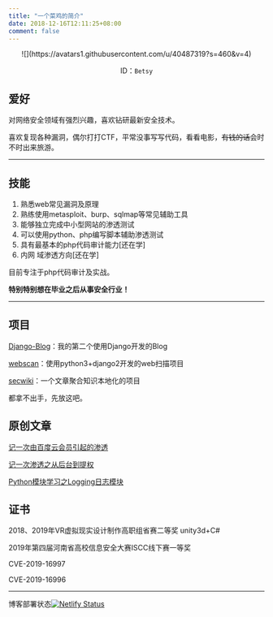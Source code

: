 ```yaml
---
title: "一个菜鸡的简介"
date: 2018-12-16T12:11:25+08:00
comment: false
---
```


<center>
![](https://avatars1.githubusercontent.com/u/40487319?s=460&v=4)

ID：`Betsy`


</center>

## 爱好

对网络安全领域有强烈兴趣，喜欢钻研最新安全技术。

喜欢复现各种漏洞，偶尔打打CTF，平常没事写写代码，看看电影，~~有钱的话~~会时不时出来旅游。

---

## 技能

1. 熟悉web常见漏洞及原理
2. 熟练使用metasploit、burp、sqlmap等常见辅助工具
3. 能够独立完成中小型网站的渗透测试
4. 可以使用python、php编写脚本辅助渗透测试
5. 具有最基本的php代码审计能力[还在学]
6. 内网 域渗透方向[还在学]

目前专注于php代码审计及实战。

**特别特别想在毕业之后从事安全行业！**

---

## 项目

[Django-Blog](https://github.com/Y4er/Django-blog)：我的第二个使用Django开发的Blog

[webscan](https://github.com/Y4er/webscan)：使用python3+django2开发的web扫描项目

[secwiki](https://github.com/Y4er/secwiki)：一个文章聚合知识本地化的项目

都拿不出手，先放这吧。

## 原创文章
[记一次由百度云会员引起的渗透](https://y4er.com/post/faka-hack/)

[记一次渗透之从后台到提权](https://y4er.com/post/pentest-03-12/)

[Python模块学习之Logging日志模块](https://www.chabug.org/code/640.html)

## 证书

2018、2019年VR虚拟现实设计制作高职组省赛二等奖 unity3d+C#

2019年第四届河南省高校信息安全大赛ISCC线下赛一等奖

CVE-2019-16997

CVE-2019-16996

---

博客部署状态[![Netlify Status](https://api.netlify.com/api/v1/badges/63ca25df-b97f-42f0-b0a9-eaa4f8161b49/deploy-status)](https://app.netlify.com/sites/serene-austin-2719b7/deploys)
